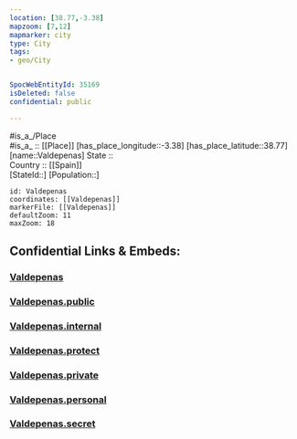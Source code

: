 ```yaml
---
location: [38.77,-3.38] 
mapzoom: [7,12] 
mapmarker: city 
type: City
tags:
- geo/City


SpocWebEntityId: 35169
isDeleted: false
confidential: public

---
```

#is_a_/Place  
#is_a_ :: [[Place]] 
[has_place_longitude::-3.38] 
[has_place_latitude::38.77] 
[name::Valdepenas] 
State ::  
Country :: [[Spain]]  
[StateId::] 
[Population::] 



```leaflet
id: Valdepenas
coordinates: [[Valdepenas]] 
markerFile: [[Valdepenas]] 
defaultZoom: 11 
maxZoom: 18
```


## Confidential Links & Embeds: 

### [Valdepenas](/_Standards/Earth/Continent/Europe/Europe~South/Spain/Provinces~Spain/Castilla-La_Mancha/Ciudad_Real.Province/City/Valdepenas.md) 

### [Valdepenas.public](/_public/Earth/Continent/Europe/Europe~South/Spain/Provinces~Spain/Castilla-La_Mancha/Ciudad_Real.Province/City/Valdepenas.public.md) 

### [Valdepenas.internal](/_internal/Earth/Continent/Europe/Europe~South/Spain/Provinces~Spain/Castilla-La_Mancha/Ciudad_Real.Province/City/Valdepenas.internal.md) 

### [Valdepenas.protect](/_protect/Earth/Continent/Europe/Europe~South/Spain/Provinces~Spain/Castilla-La_Mancha/Ciudad_Real.Province/City/Valdepenas.protect.md) 

### [Valdepenas.private](/_private/Earth/Continent/Europe/Europe~South/Spain/Provinces~Spain/Castilla-La_Mancha/Ciudad_Real.Province/City/Valdepenas.private.md) 

### [Valdepenas.personal](/_personal/Earth/Continent/Europe/Europe~South/Spain/Provinces~Spain/Castilla-La_Mancha/Ciudad_Real.Province/City/Valdepenas.personal.md) 

### [Valdepenas.secret](/_secret/Earth/Continent/Europe/Europe~South/Spain/Provinces~Spain/Castilla-La_Mancha/Ciudad_Real.Province/City/Valdepenas.secret.md)

